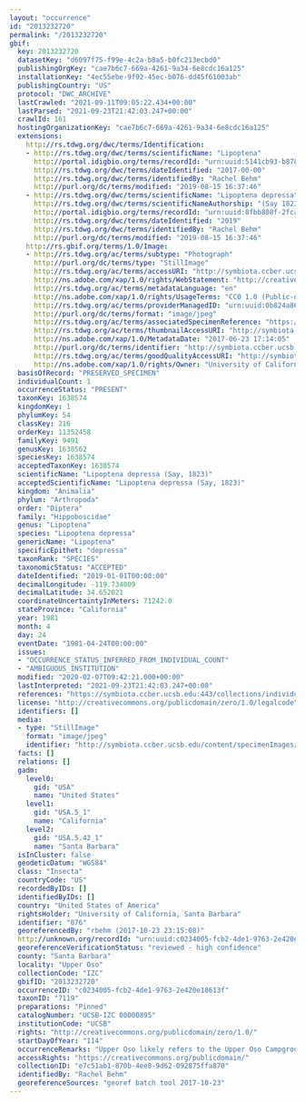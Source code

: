 ```yaml
---
layout: "occurrence"
id: "2013232720"
permalink: "/2013232720"
gbif:
  key: 2013232720
  datasetKey: "d6097f75-f99e-4c2a-b8a5-b0fc213ecbd0"
  publishingOrgKey: "cae7b6c7-669a-4261-9a34-6e8cdc16a125"
  installationKey: "4ec55ebe-9f92-45ec-b076-dd45f61003ab"
  publishingCountry: "US"
  protocol: "DWC_ARCHIVE"
  lastCrawled: "2021-09-11T09:05:22.434+00:00"
  lastParsed: "2021-09-23T21:42:03.247+00:00"
  crawlId: 161
  hostingOrganizationKey: "cae7b6c7-669a-4261-9a34-6e8cdc16a125"
  extensions:
    http://rs.tdwg.org/dwc/terms/Identification:
    - http://rs.tdwg.org/dwc/terms/scientificName: "Lipoptena"
      http://portal.idigbio.org/terms/recordId: "urn:uuid:5141cb93-b878-4f3b-b64e-e2283378dea9"
      http://rs.tdwg.org/dwc/terms/dateIdentified: "2017-00-00"
      http://rs.tdwg.org/dwc/terms/identifiedBy: "Rachel Behm"
      http://purl.org/dc/terms/modified: "2019-08-15 16:37:46"
    - http://rs.tdwg.org/dwc/terms/scientificName: "Lipoptena depressa"
      http://rs.tdwg.org/dwc/terms/scientificNameAuthorship: "(Say 1823)"
      http://portal.idigbio.org/terms/recordId: "urn:uuid:8fbb808f-2fca-4a8b-a826-186404297d5e"
      http://rs.tdwg.org/dwc/terms/dateIdentified: "2019"
      http://rs.tdwg.org/dwc/terms/identifiedBy: "Rachel Behm"
      http://purl.org/dc/terms/modified: "2019-08-15 16:37:46"
    http://rs.gbif.org/terms/1.0/Image:
    - http://rs.tdwg.org/ac/terms/subtype: "Photograph"
      http://purl.org/dc/terms/type: "StillImage"
      http://rs.tdwg.org/ac/terms/accessURI: "http://symbiota.ccber.ucsb.edu/content/specimenImages/UCSB_IZC/UCSB-IZC00000/UCSB-IZC_00000895_1498263244_lg.jpg"
      http://ns.adobe.com/xap/1.0/rights/WebStatement: "http://creativecommons.org/publicdomain/zero/1.0/"
      http://rs.tdwg.org/ac/terms/metadataLanguage: "en"
      http://ns.adobe.com/xap/1.0/rights/UsageTerms: "CC0 1.0 (Public-domain)"
      http://rs.tdwg.org/ac/terms/providerManagedID: "urn:uuid:0b824a86-c8a8-44b5-b1cc-642dac003ad2"
      http://purl.org/dc/terms/format: "image/jpeg"
      http://rs.tdwg.org/ac/terms/associatedSpecimenReference: "https://symbiota.ccber.ucsb.edu:443/collections/individual/index.php?occid=876"
      http://rs.tdwg.org/ac/terms/thumbnailAccessURI: "http://symbiota.ccber.ucsb.edu/content/specimenImages/UCSB_IZC/UCSB-IZC00000/UCSB-IZC_00000895_1498263244_tn.jpg"
      http://ns.adobe.com/xap/1.0/MetadataDate: "2017-06-23 17:14:05"
      http://purl.org/dc/terms/identifier: "http://symbiota.ccber.ucsb.edu/content/specimenImages/UCSB_IZC/UCSB-IZC00000/UCSB-IZC_00000895_1498263244_lg.jpg"
      http://rs.tdwg.org/ac/terms/goodQualityAccessURI: "http://symbiota.ccber.ucsb.edu/content/specimenImages/UCSB_IZC/UCSB-IZC00000/UCSB-IZC_00000895_1498263244.jpg"
      http://ns.adobe.com/xap/1.0/rights/Owner: "University of California, Santa Barbara"
  basisOfRecord: "PRESERVED_SPECIMEN"
  individualCount: 1
  occurrenceStatus: "PRESENT"
  taxonKey: 1638574
  kingdomKey: 1
  phylumKey: 54
  classKey: 216
  orderKey: 11352458
  familyKey: 9491
  genusKey: 1638562
  speciesKey: 1638574
  acceptedTaxonKey: 1638574
  scientificName: "Lipoptena depressa (Say, 1823)"
  acceptedScientificName: "Lipoptena depressa (Say, 1823)"
  kingdom: "Animalia"
  phylum: "Arthropoda"
  order: "Diptera"
  family: "Hippoboscidae"
  genus: "Lipoptena"
  species: "Lipoptena depressa"
  genericName: "Lipoptena"
  specificEpithet: "depressa"
  taxonRank: "SPECIES"
  taxonomicStatus: "ACCEPTED"
  dateIdentified: "2019-01-01T00:00:00"
  decimalLongitude: -119.734009
  decimalLatitude: 34.652021
  coordinateUncertaintyInMeters: 71242.0
  stateProvince: "California"
  year: 1981
  month: 4
  day: 24
  eventDate: "1981-04-24T00:00:00"
  issues:
  - "OCCURRENCE_STATUS_INFERRED_FROM_INDIVIDUAL_COUNT"
  - "AMBIGUOUS_INSTITUTION"
  modified: "2020-02-07T09:42:21.000+00:00"
  lastInterpreted: "2021-09-23T21:42:03.247+00:00"
  references: "https://symbiota.ccber.ucsb.edu:443/collections/individual/index.php?occid=876"
  license: "http://creativecommons.org/publicdomain/zero/1.0/legalcode"
  identifiers: []
  media:
  - type: "StillImage"
    format: "image/jpeg"
    identifier: "http://symbiota.ccber.ucsb.edu/content/specimenImages/UCSB_IZC/UCSB-IZC00000/UCSB-IZC_00000895_1498263244_lg.jpg"
  facts: []
  relations: []
  gadm:
    level0:
      gid: "USA"
      name: "United States"
    level1:
      gid: "USA.5_1"
      name: "California"
    level2:
      gid: "USA.5.42_1"
      name: "Santa Barbara"
  isInCluster: false
  geodeticDatum: "WGS84"
  class: "Insecta"
  countryCode: "US"
  recordedByIDs: []
  identifiedByIDs: []
  country: "United States of America"
  rightsHolder: "University of California, Santa Barbara"
  identifier: "876"
  georeferencedBy: "rbehm (2017-10-23 23:15:08)"
  http://unknown.org/recordId: "urn:uuid:c0234005-fcb2-4de1-9763-2e420e18613f"
  georeferenceVerificationStatus: "reviewed - high confidence"
  county: "Santa Barbara"
  locality: "Upper Oso"
  collectionCode: "IZC"
  gbifID: "2013232720"
  occurrenceID: "c0234005-fcb2-4de1-9763-2e420e18613f"
  taxonID: "7119"
  preparations: "Pinned"
  catalogNumber: "UCSB-IZC 00000895"
  institutionCode: "UCSB"
  rights: "http://creativecommons.org/publicdomain/zero/1.0/"
  startDayOfYear: "114"
  occurrenceRemarks: "Upper Oso likely refers to the Upper Oso Campground."
  accessRights: "https://creativecommons.org/publicdomain/"
  collectionID: "e7c51ab1-870b-4ee8-9d62-092875ffa870"
  identifiedBy: "Rachel Behm"
  georeferenceSources: "georef batch tool 2017-10-23"
---
```

